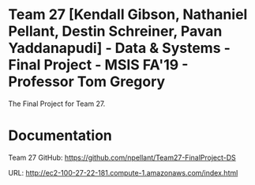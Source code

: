 # Team 27 [Kendall Gibson, Nathaniel Pellant, Destin Schreiner, Pavan Yaddanapudi] - Data & Systems - Final Project - MSIS FA'19 - Professor Tom Gregory
The Final Project for Team 27.

# Documentation
Team 27 GitHub: https://github.com/npellant/Team27-FinalProject-DS


URL: http://ec2-100-27-22-181.compute-1.amazonaws.com/index.html
